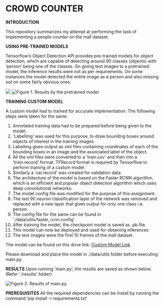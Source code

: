 # CROWD COUNTER

**INTRODUCTION**

This repository summarizes my attempt at performing the task of implementing a people counter on the mall dataset.

**USING PRE-TRAINED MODELS**

Tensorflow’s Object Detection API provides pre-trained models for object detection, which are capable of detecting around 90 classes (objects) with ‘person’ being one of the classes.
On giving test images to a pretrained model, the inference results were not as per requirements. On some instances the model detected the entire image as a person and also missing out on some fairly obvious ones.

![](https://github.com/darpan-jain/crowd-counter/blob/master/pretrained-results/result1.png)
![_Figure 1. Results by the pretrained model_](https://github.com/darpan-jain/crowd-counter/blob/master/pretrained-results/result2.png)


**TRAINING CUSTOM MODEL**

A custom model had to trained for accurate implementation. The following steps were taken for the same.

1. Annotated training data had to be prepared before being given to the model.
2. 'LabelImg' was used for this purpose, to draw bounding boxes around objects of interest in the training images.
3. LabelImg gives output as xml files containing coordinates of each of the bounding boxes in an image and the associated label of the object.
4. All the xml files were converted to a 'train.csv' and then into a 'train.record' format. TFRecord format is required by Tensorflow to perform training of a custom model.
5. Similarly a ‘val.record’ was created for validation data.
6. The architecture of the model is based on the Faster RCNN algorithm, which is an efficient and popular object detection algorithm which uses deep convolutional networks.
7. The model config file was modified for the purpose of this assignment.
8. The last 90 neuron classification layer of the network was removed and replaced with a new layer that gives output for only one class i.e. person.
9. The config file for the same can be found in './data/utils/faster_rcnn.config'
10. After training the model, the checkpoint model is saved as .pb file.
11. This model can now be deployed and used for obtaining inferences
12. The test images were the first 10 frames of the mall dataset.

The model can be found on this drive link: ​[Custom Model Link](https://drive.google.com/open?id=1IBgEyaASf10KUFTCbky9mtruUpyoqDWR)

Please download and place the model in ./data/utils folder before executing main.py.

**RESULTS**
Upon running 'main.py', the results are saved as shown below. (Refer ‘./results’ folder)

![_Figure 2. Results of main.py_](https://github.com/darpan-jain/crowd-counter/blob/master/results/result0003.jpg)

**PREREQUISITES**
All the required dependencies can be install by running the command ‘pip install -r requirements.txt’
